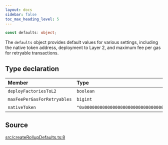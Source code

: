 ```yaml
---
layout: docs
sidebar: false
toc_max_heading_level: 5
---
```


```ts
const defaults: object;
```

The `defaults` object provides default values for various settings, including
the native token address, deployment to Layer 2, and maximum fee per gas for
retryable transactions.

## Type declaration

| Member | Type | Value |
| :------ | :------ | :------ |
| `deployFactoriesToL2` | `boolean` | true |
| `maxFeePerGasForRetryables` | `bigint` | ... |
| `nativeToken` | `"0x0000000000000000000000000000000000000000"` | zeroAddress |

## Source

[src/createRollupDefaults.ts:8](https://github.com/OffchainLabs/arbitrum-orbit-sdk/blob/cfcbd32d6879cf7817a33b24f062a0fd879ea257/src/createRollupDefaults.ts#L8)
